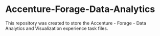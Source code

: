 # Accenture-Forage-Data-Analytics
This repository was created to store the Accenture - Forage - Data Analytics and Visualization experience task files.
